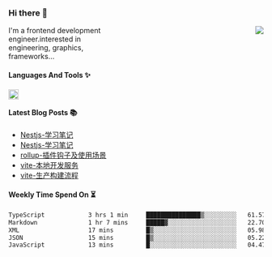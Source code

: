 <!--
**zhaohuanyuu/zhaohuanyuu** is a ✨ _special_ ✨ repository because its `README.md` (this file) appears on your GitHub profile.
-->

### Hi there 👋

<picture>
  <source media="(prefers-color-scheme: dark)" srcset="https://github-readme-stats.vercel.app/api?username=zhaohuanyuu&count_private=true&show_icons=true&theme=city_lights&hide_title=true">
  <img align="right" src="https://github-readme-stats.vercel.app/api?username=zhaohuanyuu&count_private=true&show_icons=true&hide_title=true">
</picture>

<p align="left" style="width:40%">I'm a frontend development engineer.interested in engineering, graphics, frameworks...</p>

#### Languages And Tools ✨

<img align="left" height="20" src="https://skillicons.dev/icons?i=js,ts,nodejs,rust,react,vue,svelte,gatsby,graphql,nestjs" />

</br>

#### Latest Blog Posts 📚
<!-- BLOG-POST-LIST:START -->
- [Nestjs-学习笔记](https://auu.zone/post/openai-note)
- [Nestjs-学习笔记](https://auu.zone/post/single-spa-note)
- [rollup-插件钩子及使用场景](https://auu.zone/post/rollup-plugin)
- [vite-本地开发服务](https://auu.zone/post/vite-server)
- [vite-生产构建流程](https://auu.zone/post/vite-build)
<!-- BLOG-POST-LIST:END -->

#### Weekly Time Spend On ⏳
<!--START_SECTION:waka-->

```txt
TypeScript            3 hrs 1 min     ███████████████▒░░░░░░░░░   61.57 %
Markdown              1 hr 7 mins     █████▓░░░░░░░░░░░░░░░░░░░   22.70 %
XML                   17 mins         █▒░░░░░░░░░░░░░░░░░░░░░░░   05.98 %
JSON                  15 mins         █▒░░░░░░░░░░░░░░░░░░░░░░░   05.22 %
JavaScript            13 mins         █░░░░░░░░░░░░░░░░░░░░░░░░   04.47 %
```

<!--END_SECTION:waka-->
